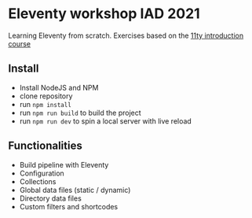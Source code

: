 # Eleventy workshop IAD 2021

Learning Eleventy from scratch.
Exercises based on the [11ty introduction course](https://github.com/jeromecoupe/iad_eleventy_introduction)

## Install

- Install NodeJS and NPM
- clone repository
- run `npm install`
- run `npm run build` to build the project
- run `npm run dev` to spin a local server with live reload

## Functionalities

- Build pipeline with Eleventy
- Configuration
- Collections
- Global data files (static / dynamic)
- Directory data files
- Custom filters and shortcodes
